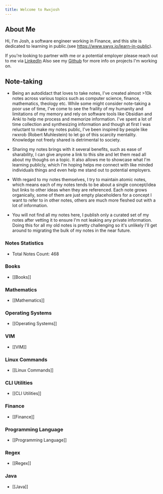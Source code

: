 ```yaml
---
title: Welcome to Rwxjosh
---
```


## About Me
Hi, I'm Josh, a software engineer working in Finance, and this site is dedicated to learning in public.(see https://www.swyx.io/learn-in-public).

If you're looking to partner with me or a potential employer please reach out to me via [LinkedIn](https://www.linkedin.com/in/joshpius41/)
Also see my [Github](https://github.com/josh-pius) for more info on projects I'm working on.


## Note-taking
- Being an autodidact that loves to take notes, I've created almost >10k notes across various topics such as computer science, finance, mathematics, theology etc. While some might consider note-taking a poor use of time, I've come to see the fraility of my humanity and limitations of my memory and rely on software tools like Obsidian and Anki to help me process and memorize information.
I've spent a lot of time collection and synthesizing information and though at first I was reluctant to make my notes public, I've been inspired by people like rwxrob (Robert Muhlestein) to let go of this scarcity mentality. Knowledge not freely shared is detrimental to society.

- Sharing my notes brings with it several benefits, such as ease of sharability, I can give anyone a link to this site and let them read all about my thoughs on a topic.  It also allows me to showcase what I'm learning publicly, which I'm hoping helps me connect with like minded individuals things and even help me stand out to potential employers.

- With regard to my notes themselves, I try to maintain atomic notes, which means each of my notes tends to be about a single concept/idea but links to other ideas when they are referenced.  Each note grows organically, some of them are just empty placeholders for a concept I want to refer to in other notes, others are much more fleshed out with a lot of information.

- You will not find all my notes here, I publish only a curated set of my notes after vetting it to ensure I'm not leaking any private information. 
Doing this for all my old notes is pretty challenging so it's unlikely I'll get around to migrating the bulk of my notes in the near future.


### Notes Statistics
- Total Notes Count: 468
### Books
- [[Books]]
### Mathematics
- [[Mathematics]]
### Operating Systems
- [[Operating Systems]]
### VIM
- [[VIM]]
### Linux Commands
- [[Linux Commands]]
### CLI Utilities
- [[CLI Utilities]]
### Finance
- [[Finance]]
### Programming Language
- [[Programming Language]]
### Regex
- [[Regex]]
### Java
- [[Java]]
